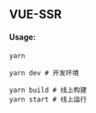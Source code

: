

## VUE-SSR


#### Usage:

```shell
yarn 

yarn dev # 开发环境

yarn build # 线上构建
yarn start # 线上运行
```

